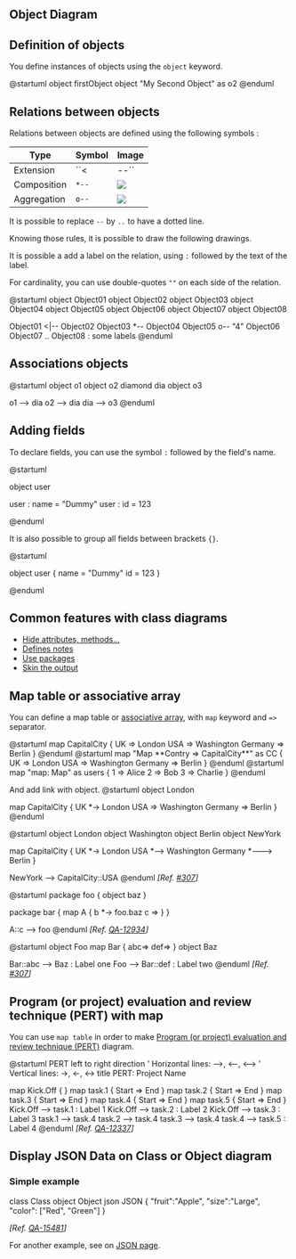 ## Object Diagram



## Definition of objects

You define instances of objects using the ``object``
keyword.

<plantuml>
@startuml
object firstObject
object "My Second Object" as o2
@enduml
</plantuml>


## Relations between objects

Relations between objects are defined using the following symbols :

| Type        | Symbol   | Image              |
| ----------- | -------- | ------------------ |
| Extension   | ``<|--`` | ![](extends01.png) |
| Composition | ``*--``  | ![](sym03.png)     |
| Aggregation | ``o--``  | ![](sym01.png)     |

It is possible to replace ``--`` by ``..`` to have a dotted line.

Knowing those rules, it is possible to draw the following drawings.

It is possible a add a label on the relation, using ``:`` followed by the text of the label.

For cardinality, you can use double-quotes ``""`` on
each side of the relation.


<plantuml>
@startuml
object Object01
object Object02
object Object03
object Object04
object Object05
object Object06
object Object07
object Object08

Object01 <|-- Object02
Object03 *-- Object04
Object05 o-- "4" Object06
Object07 .. Object08 : some labels
@enduml
</plantuml>


## Associations objects

<plantuml>
@startuml
object o1
object o2
diamond dia
object o3

o1  --> dia
o2  --> dia
dia --> o3
@enduml
</plantuml>


## Adding fields

To declare fields, you can use the symbol ``:`` followed by
the field's name.

<plantuml>
@startuml

object user

user : name = "Dummy"
user : id = 123

@enduml
</plantuml>

It is also possible to group all fields between brackets ``{}``.

<plantuml>
@startuml

object user {
  name = "Dummy"
  id = 123
}

@enduml
</plantuml>


## Common features with class diagrams

* [Hide attributes, methods...](class-diagram#Hide)
* [Defines notes](class-diagram#Notes)
* [Use packages](class-diagram#Using)
* [Skin the output](class-diagram#Skinparam)


## Map table or associative array

You can define a map table or [associative array](https://en.wikipedia.org/wiki/Associative_array), with `map` keyword and `=>` separator.
 
<plantuml>
@startuml
map CapitalCity {
 UK => London
 USA => Washington
 Germany => Berlin
}
@enduml
</plantuml>

<plantuml>
@startuml
map "Map **Contry => CapitalCity**" as CC {
 UK => London
 USA => Washington
 Germany => Berlin
}
@enduml
</plantuml>

<plantuml>
@startuml
map "map: Map<Integer, String>" as users {
 1 => Alice
 2 => Bob
 3 => Charlie
}
@enduml
</plantuml>


And add link with object.
<plantuml>
@startuml
object London

map CapitalCity {
 UK *-> London
 USA => Washington
 Germany => Berlin
}
@enduml
</plantuml>

<plantuml>
@startuml
object London
object Washington
object Berlin
object NewYork

map CapitalCity {
 UK *-> London
 USA *--> Washington
 Germany *---> Berlin
}

NewYork --> CapitalCity::USA
@enduml
</plantuml>
*[Ref. [#307](https://github.com/plantuml/plantuml/issues/307)]*

<plantuml>
@startuml
package foo {
    object baz
}

package bar {
    map A {
        b *-> foo.baz
        c =>
    }
}

A::c --> foo
@enduml
</plantuml>
*[Ref. [QA-12934](https://forum.plantuml.net/12934)]*

<plantuml>
@startuml
object Foo
map Bar {
  abc=>
  def=>
}
object Baz

Bar::abc --> Baz : Label one
Foo --> Bar::def : Label two
@enduml
</plantuml>
*[Ref. [#307](https://github.com/plantuml/plantuml/issues/307)]*


## Program (or project) evaluation and review technique (PERT) with map

You can use `map table` in order to make [Program (or project) evaluation and review technique (PERT)](https://en.wikipedia.org/wiki/Program_evaluation_and_review_technique) diagram.

<plantuml>
@startuml PERT
left to right direction
' Horizontal lines: -->, <--, <-->
' Vertical lines: ->, <-, <->
title PERT: Project Name

map Kick.Off {
}
map task.1 {
    Start => End
}
map task.2 {
    Start => End
}
map task.3 {
    Start => End
}
map task.4 {
    Start => End
}
map task.5 {
    Start => End
}
Kick.Off --> task.1 : Label 1
Kick.Off --> task.2 : Label 2
Kick.Off --> task.3 : Label 3
task.1 --> task.4
task.2 --> task.4
task.3 --> task.4
task.4 --> task.5 : Label 4
@enduml
</plantuml>
*[Ref. [QA-12337](https://forum.plantuml.net/12337/there-any-support-for-pert-style-project-management-diagrams?show=14426#a14426)]*


## Display JSON Data on Class or Object diagram

### Simple example
<plantuml>
class Class
object Object
json JSON {
   "fruit":"Apple",
   "size":"Large",
   "color": ["Red", "Green"]
}
</plantuml>

*[Ref. [QA-15481](https://forum.plantuml.net/15481/possible-link-elements-from-two-jsons-with-both-jsons-embeded?show=15567#c15567)]*

For another example, see on [JSON page](json#jinnkhaa7d65l0fkhfec).


